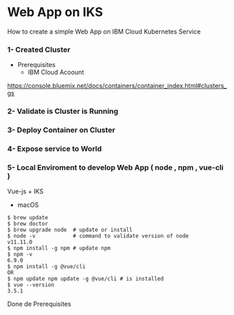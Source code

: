 # Web App on IKS 

How to create a simple Web App on IBM Cloud Kubernetes Service

### 1- Created Cluster 
* Prerequisites 
  - IBM Cloud Acoount 

https://console.bluemix.net/docs/containers/container_index.html#clusters_gs

### 2- Validate is Cluster is Running 


### 3- Deploy Container on Cluster 


### 4- Expose service to World 


### 5- Local Enviroment to develop Web App ( node , npm , vue-cli )
Vue-js + IKS 

* macOS 
```
$ brew update
$ brew doctor
$ brew upgrade node  # update or install 
$ node -v            # command to validate version of node
v11.11.0 
$ npm install -g npm # update npm
$ npm -v
6.9.0
$ npm install -g @vue/cli 
OR 
$ npm update npm update -g @vue/cli # is installed
$ vue --version
3.5.1

```
Done de Prerequisites


